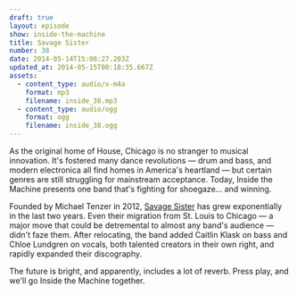 ```yaml
---
draft: true
layout: episode
show: inside-the-machine
title: Savage Sister
number: 38
date: 2014-05-14T15:08:27.203Z
updated_at: 2014-05-15T00:18:35.667Z
assets:
  - content_type: audio/x-m4a
    format: mp3
    filename: inside_38.mp3
  - content_type: audio/ogg
    format: ogg
    filename: inside_38.ogg
---
```

As the original home of House, Chicago is no stranger to musical innovation. It's fostered many dance revolutions &mdash; drum and bass, and modern electronica all find homes in America's heartland &mdash; but certain genres are still struggling for mainstream acceptance. Today, Inside the Machine presents one band that's fighting for shoegaze... and winning.

Founded by Michael Tenzer in 2012, [Savage Sister](http://facebook.com/savagesisterband) has grew exponentially in the last two years. Even their migration from St. Louis to Chicago &mdash; a major move that could be detremental to almost any band's audience &mdash; didn't faze them. After relocating, the band added Caitlin Klask on bass and Chloe Lundgren on vocals, both talented creators in their own right, and rapidly expanded their discography.

The future is bright, and apparently, includes a lot of reverb. Press play, and we'll go Inside the Machine together.